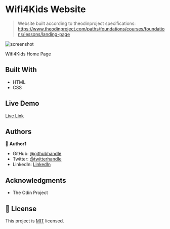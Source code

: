 # Wifi4Kids Website

> Website built according to theodinproject specifications: https://www.theodinproject.com/paths/foundations/courses/foundations/lessons/landing-page

![screenshot](./app_screenshot.png)

Wifi4Kids Home Page

## Built With

- HTML
- CSS

## Live Demo

[Live Link](https://livedemo.com)

## Authors

👤 **Author1**

- GitHub: [@githubhandle](https://github.com/githubhandle)
- Twitter: [@twitterhandle](https://twitter.com/twitterhandle)
- LinkedIn: [LinkedIn](https://linkedin.com/in/linkedinhandle)

## Acknowledgments

- The Odin Project

## 📝 License

This project is [MIT](./MIT.md) licensed.
